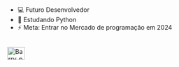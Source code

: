 - 💻 Futuro Desenvolvedor
- 📑 Estudando Python
- ⚡ Meta: Entrar no Mercado de programação em 2024 
<div style="display: incline_block"><br>
 <img align="center" alt="Barry_py" height="30" width="40" src="https://cdn.jsdelivr.net/gh/devicons/devicon/icons/python/python-original.svg" />
</div>

